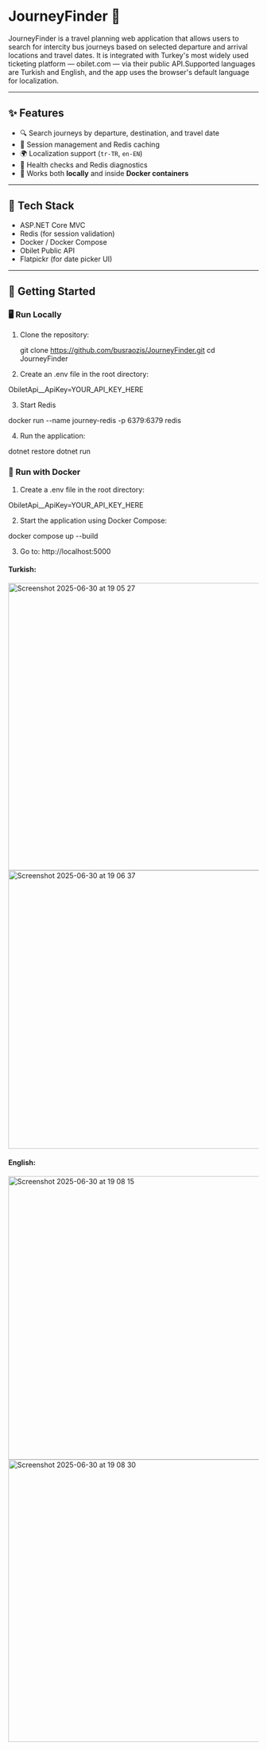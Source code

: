 # JourneyFinder 🧭

JourneyFinder is a travel planning web application that allows users to search for intercity bus journeys based on selected departure and arrival locations and travel dates. It is integrated with Turkey's most widely used ticketing platform — obilet.com — via their public API.Supported languages are Turkish and English, and the app uses the browser's default language for localization.

---

## ✨ Features

- 🔍 Search journeys by departure, destination, and travel date  
- 🔐 Session management and Redis caching  
- 🌍 Localization support (`tr-TR`, `en-EN`)  
- 🧪 Health checks and Redis diagnostics  
- 🐳 Works both **locally** and inside **Docker containers**

---

## 🧰 Tech Stack

- ASP.NET Core MVC  
- Redis (for session validation)  
- Docker / Docker Compose  
- Obilet Public API  
- Flatpickr (for date picker UI)

---

## 🚀 Getting Started

### 🖥️ Run Locally

1. Clone the repository:

   git clone https://github.com/busraozis/JourneyFinder.git
   cd JourneyFinder

2. Create an .env file in the root directory:

  ObiletApi__ApiKey=YOUR_API_KEY_HERE

3. Start Redis

  docker run --name journey-redis -p 6379:6379 redis

4. Run the application:

  dotnet restore
  dotnet run


### 🐳 Run with Docker

1. Create a .env file in the root directory:

  ObiletApi__ApiKey=YOUR_API_KEY_HERE

2. Start the application using Docker Compose:

  docker compose up --build

3. Go to: http://localhost:5000



 #### Turkish:


<img width="577" alt="Screenshot 2025-06-30 at 19 05 27" src="https://github.com/user-attachments/assets/ae5bc8c5-6dde-496a-8565-91636ad63f08" />

<img width="559" alt="Screenshot 2025-06-30 at 19 06 37" src="https://github.com/user-attachments/assets/4d1c9ad8-b96d-47cf-be36-090bec3422d6" />



#### English:

<img width="569" alt="Screenshot 2025-06-30 at 19 08 15" src="https://github.com/user-attachments/assets/11f611c9-144f-42fc-ae5e-0f64bf1d73a3" />

<img width="567" alt="Screenshot 2025-06-30 at 19 08 30" src="https://github.com/user-attachments/assets/27fe0c0a-c5fe-48dd-ab31-6df5ee3f13cc" />
